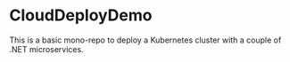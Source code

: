 # CloudDeployDemo
This is a basic mono-repo to deploy a Kubernetes cluster with a couple of .NET microservices.
